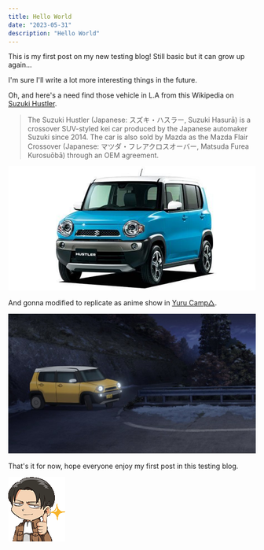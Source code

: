 ```yaml
---
title: Hello World
date: "2023-05-31"
description: "Hello World"
---
```


This is my first post on my new testing blog! Still basic but it can grow up again...

I'm sure I'll write a lot more interesting things in the future.

Oh, and here's a need find those vehicle in L.A from this Wikipedia on
[Suzuki Hustler](https://en.wikipedia.org/wiki/Suzuki_Hustler).

> The Suzuki Hustler (Japanese: スズキ・ハスラー, Suzuki Hasurā) is a crossover SUV-styled kei car
> produced by the Japanese automaker Suzuki since 2014.
> The car is also sold by Mazda as the Mazda Flair Crossover
> (Japanese: マツダ・フレアクロスオーバー, Matsuda Furea Kurosuōbā) through an OEM agreement.

![Suzuki Hustler (MR31S)](./suzuki-hustler.jpg)

And gonna modified to replicate as anime show in [Yuru Camp△](https://yurucamp.jp/).

![Suzuki Hustler which drive by Toba Minami](./yurucamps2hustler4.jpg)


That's it for now, hope everyone enjoy my first post in this testing blog.

![Levi Top](./sa-aot6.png)
